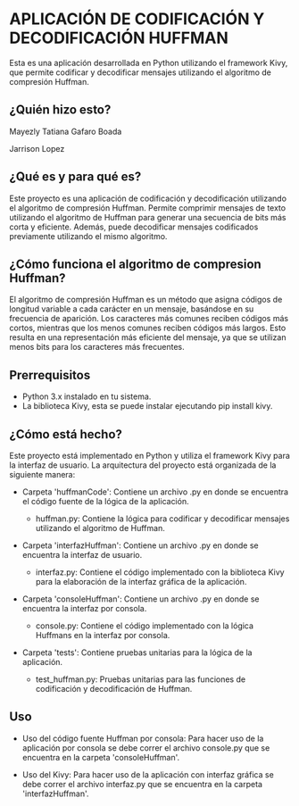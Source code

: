# APLICACIÓN DE CODIFICACIÓN Y DECODIFICACIÓN HUFFMAN 

Esta es una aplicación desarrollada en Python utilizando el framework Kivy, que permite codificar y decodificar mensajes utilizando el algoritmo de compresión Huffman.


## ¿Quién hizo esto?

Mayezly Tatiana Gafaro Boada

Jarrison Lopez

## ¿Qué es y para qué es?

Este proyecto es una aplicación de codificación y decodificación utilizando el algoritmo de compresión Huffman. Permite comprimir mensajes de texto utilizando el algoritmo de Huffman para generar una secuencia de bits más corta y eficiente. Además, puede decodificar mensajes codificados previamente utilizando el mismo algoritmo.


## ¿Cómo funciona el algoritmo de compresion Huffman?

El algoritmo de compresión Huffman es un método que asigna códigos de longitud variable a cada carácter en un mensaje, basándose en su frecuencia de aparición. Los caracteres más comunes reciben códigos más cortos, mientras que los menos comunes reciben códigos más largos. Esto resulta en una representación más eficiente del mensaje, ya que se utilizan menos bits para los caracteres más frecuentes.


## Prerrequisitos

- Python 3.x instalado en tu sistema. 
- La biblioteca Kivy, esta se puede instalar ejecutando pip install kivy.

## ¿Cómo está hecho?

Este proyecto está implementado en Python y utiliza el framework Kivy para la interfaz de usuario. La arquitectura del proyecto está organizada de la siguiente manera:

- Carpeta 'huffmanCode': Contiene un archivo .py en donde se encuentra el código fuente de la lógica de la aplicación.
    - huffman.py: Contiene la lógica para codificar y decodificar mensajes utilizando el algoritmo de Huffman.

- Carpeta 'interfazHuffman': Contiene un archivo .py en donde se encuentra la interfaz de usuario.
    - interfaz.py: Contiene el código implementado con la biblioteca Kivy para la elaboración de la interfaz gráfica de la aplicación.
 
- Carpeta 'consoleHuffman': Contiene un archivo .py en donde se encuentra la interfaz por consola.
    - console.py: Contiene el código implementado con la lógica Huffmans en la interfaz por consola.

- Carpeta 'tests': Contiene pruebas unitarias para la lógica de la aplicación.
    - test_huffman.py: Pruebas unitarias para las funciones de codificación y decodificación de Huffman.


## Uso

- Uso del código fuente Huffman por consola: Para hacer uso de la aplicación por consola se debe correr el archivo console.py que se encuentra en la carpeta 'consoleHuffman'. 

- Uso del Kivy: Para hacer uso de la aplicación con interfaz gráfica se debe correr el archivo interfaz.py que se encuentra en la carpeta 'interfazHuffman'.
